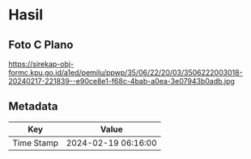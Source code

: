 # Hasil

## Foto C Plano

https://sirekap-obj-formc.kpu.go.id/a1ed/pemilu/ppwp/35/06/22/20/03/3506222003018-20240217-221839--e90ce8e1-f68c-4bab-a0ea-3e07943b0adb.jpg


## Metadata

| Key        | Value               |
| ---------- | ------------------- |
| Time Stamp | 2024-02-19 06:16:00 |



